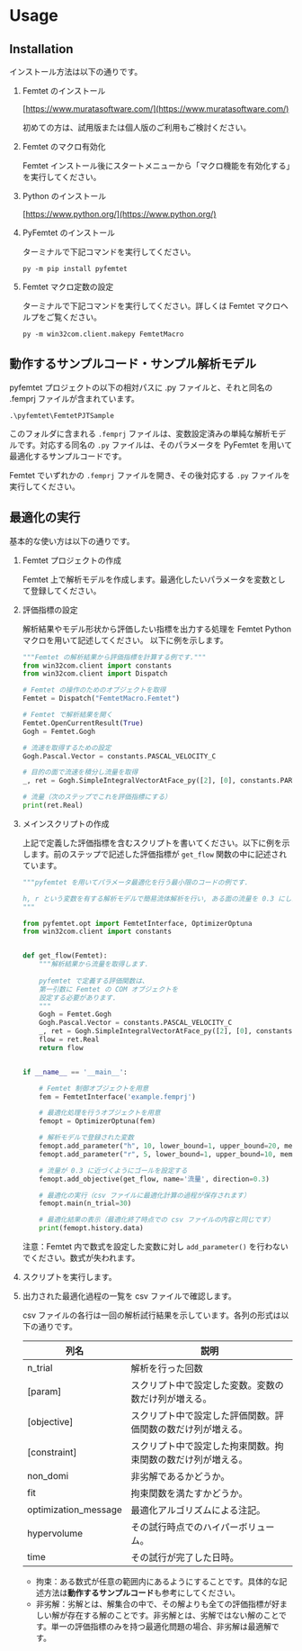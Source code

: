 # Usage

## Installation

インストール方法は以下の通りです。

1. Femtet のインストール

    [https://www.muratasoftware.com/](https://www.muratasoftware.com/)

    初めての方は、試用版または個人版のご利用もご検討ください。


1. Femtet のマクロ有効化

    Femtet インストール後にスタートメニューから「マクロ機能を有効化する」を実行してください。

1. Python のインストール

    [https://www.python.org/](https://www.python.org/)

1. PyFemtet のインストール
    
    ターミナルで下記コマンドを実行してください。
    ```
    py -m pip install pyfemtet
    ```

1. Femtet マクロ定数の設定

    ターミナルで下記コマンドを実行してください。詳しくは Femtet マクロヘルプをご覧ください。
    ```
    py -m win32com.client.makepy FemtetMacro
    ```





## 動作するサンプルコード・サンプル解析モデル
pyfemtet プロジェクトの以下の相対パスに .py ファイルと、それと同名の .femprj ファイルが含まれています。
```
.\pyfemtet\FemtetPJTSample
```
このフォルダに含まれる ```.femprj``` ファイルは、変数設定済みの単純な解析モデルです。対応する同名の ```.py``` ファイルは、そのパラメータを PyFemtet を用いて最適化するサンプルコードです。 

Femtet でいずれかの ```.femprj``` ファイルを開き、その後対応する ```.py``` ファイルを実行してください。



## 最適化の実行

基本的な使い方は以下の通りです。

1. Femtet プロジェクトの作成

    Femtet 上で解析モデルを作成します。最適化したいパラメータを変数として登録してください。

1. 評価指標の設定

    解析結果やモデル形状から評価したい指標を出力する処理を Femtet Python マクロを用いて記述してください。
    以下に例を示します。
    ```python
    """Femtet の解析結果から評価指標を計算する例です."""
    from win32com.client import constants
    from win32com.client import Dispatch

    # Femtet の操作のためのオブジェクトを取得
    Femtet = Dispatch("FemtetMacro.Femtet")

    # Femtet で解析結果を開く
    Femtet.OpenCurrentResult(True)
    Gogh = Femtet.Gogh

    # 流速を取得するための設定
    Gogh.Pascal.Vector = constants.PASCAL_VELOCITY_C

    # 目的の面で流速を積分し流量を取得
    _, ret = Gogh.SimpleIntegralVectorAtFace_py([2], [0], constants.PART_VEC_Y_PART_C)

    # 流量（次のステップでこれを評価指標にする）
    print(ret.Real)
    ```

1. メインスクリプトの作成

    上記で定義した評価指標を含むスクリプトを書いてください。以下に例を示します。前のステップで記述した評価指標が ```get_flow``` 関数の中に記述されています。

    ```python
    """pyfemtet を用いてパラメータ最適化を行う最小限のコードの例です.

    h, r という変数を有する解析モデルで簡易流体解析を行い, ある面の流量を 0.3 にしたい場合を想定しています.
    """

    from pyfemtet.opt import FemtetInterface, OptimizerOptuna
    from win32com.client import constants


    def get_flow(Femtet):
        """解析結果から流量を取得します.
        
        pyfemtet で定義する評価関数は、
        第一引数に Femtet の COM オブジェクトを
        設定する必要があります.
        """
        Gogh = Femtet.Gogh
        Gogh.Pascal.Vector = constants.PASCAL_VELOCITY_C
        _, ret = Gogh.SimpleIntegralVectorAtFace_py([2], [0], constants.PART_VEC_Y_PART_C)
        flow = ret.Real
        return flow


    if __name__ == '__main__':
   
        # Femtet 制御オブジェクトを用意
        fem = FemtetInterface('example.femprj')

        # 最適化処理を行うオブジェクトを用意
        femopt = OptimizerOptuna(fem)

        # 解析モデルで登録された変数
        femopt.add_parameter("h", 10, lower_bound=1, upper_bound=20, memo='高さ')
        femopt.add_parameter("r", 5, lower_bound=1, upper_bound=10, memo='半径')

        # 流量が 0.3 に近づくようにゴールを設定する
        femopt.add_objective(get_flow, name='流量', direction=0.3)

        # 最適化の実行（csv ファイルに最適化計算の過程が保存されます）
        femopt.main(n_trial=30)

        # 最適化結果の表示（最適化終了時点での csv ファイルの内容と同じです）
        print(femopt.history.data)
    ```
    注意：Femtet 内で数式を設定した変数に対し ```add_parameter()``` を行わないでください。数式が失われます。

1. スクリプトを実行します。
 
1. 出力された最適化過程の一覧を csv ファイルで確認します。

    csv ファイルの各行は一回の解析試行結果を示しています。各列の形式は以下の通りです。

    列名 | 説明
    --- | ---
    n_trial | 解析を行った回数
    [param] | スクリプト中で設定した変数。変数の数だけ列が増える。
    [objective] | スクリプト中で設定した評価関数。評価関数の数だけ列が増える。
    [constraint] | スクリプト中で設定した拘束関数。拘束関数の数だけ列が増える。
    non_domi | 非劣解であるかどうか。
    fit | 拘束関数を満たすかどうか。
    optimization_message | 最適化アルゴリズムによる注記。
    hypervolume | その試行時点でのハイパーボリューム。
    time | その試行が完了した日時。

    - 拘束：ある数式が任意の範囲内にあるようにすることです。具体的な記述方法は**動作するサンプルコード**も参考にしてください。
    - 非劣解：劣解とは、解集合の中で、その解よりも全ての評価指標が好ましい解が存在する解のことです。非劣解とは、劣解ではない解のことです。単一の評価指標のみを持つ最適化問題の場合、非劣解は最適解です。



